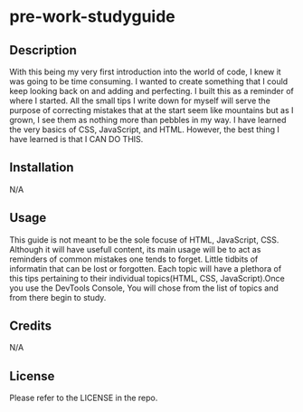 # pre-work-studyguide

## Description

With this being my very first introduction into the world of code, I knew it was going to be time consuming. I wanted to create something that I could keep looking back on and adding and perfecting. I built this as a reminder of where I started. All the small tips I write down for myself will serve the purpose of correcting mistakes that  at the start seem like mountains but as I grown, I see them as nothing more than pebbles in my way. I have learned the very basics of CSS, JavaScript, and HTML. However, the best thing I have learned is that I CAN DO THIS.

## Installation

N/A

## Usage

This guide is not meant to be the sole focuse of HTML, JavaScript, CSS. Although it will have usefull content, its main usage will be to act as reminders of common mistakes one tends to forget. Little tidbits of informatin that can be lost or forgotten. Each topic will have a plethora of this tips pertaining to their individual topics(HTML, CSS, JavaScript).Once you use the DevTools Console, You will chose from the list of topics and from there begin to study.

## Credits

N/A

## License

Please refer to the LICENSE in the repo.